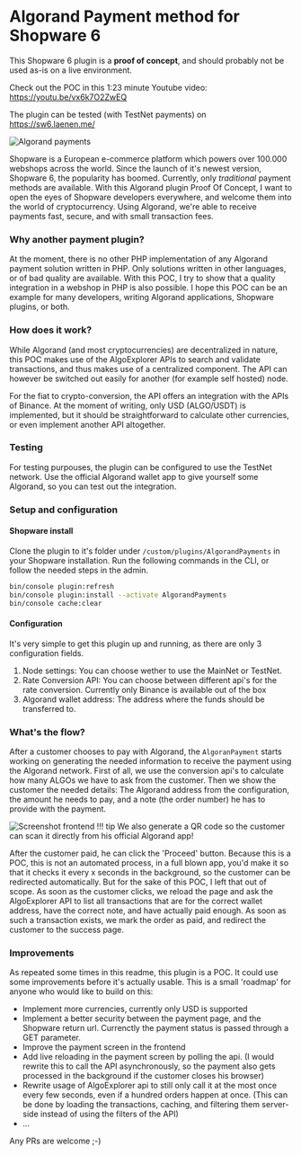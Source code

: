 # Algorand Payment method for Shopware 6

This Shopware 6 plugin is a **proof of concept**, and should probably not be used as-is on a live environment.

Check out the POC in this 1:23 minute Youtube video: https://youtu.be/vx6k7O2ZwEQ

The plugin can be tested (with TestNet payments) on https://sw6.laenen.me/

![Algorand payments](https://user-images.githubusercontent.com/3930922/107990907-c80dd900-6fd5-11eb-87b0-7379fb74205a.png)

Shopware is a European e-commerce platform which powers over 100.000 webshops across the world. Since the launch of
it's newest version, Shopware 6, the popularity has boomed. Currently, only *traditional* payment methods are available.
With this Algorand plugin Proof Of Concept, I want to open the eyes of Shopware developers everywhere, and welcome them
into the world of cryptocurrency. Using Algorand, we're able to receive payments fast, secure, and with small transaction 
fees.

### Why another payment plugin?
At the moment, there is no other PHP implementation of any Algorand payment solution written in PHP. Only solutions 
written in other languages, or of bad quality are available. With this POC, I try to show that a quality integration
in a webshop in PHP is also possible. I hope this POC can be an example for many developers, writing Algorand 
applications, Shopware plugins, or both.

### How does it work?
While Algorand (and most cryptocurrencies) are decentralized in nature, this POC makes use of the AlgoExplorer APIs to
search and validate transactions, and thus makes use of a centralized component. The API can however be switched out
easily for another (for example self hosted) node.

For the fiat to crypto-conversion, the API offers an integration with the APIs of Binance. At the moment of writing,
only USD (ALGO/USDT) is implemented, but it should be straightforward to calculate other currencies, or even implement
another API altogether.

### Testing
For testing purpouses, the plugin can be configured to use the TestNet network. Use the official Algorand wallet app
to give yourself some Algorand, so you can test out the integration.

### Setup and configuration
#### Shopware install
Clone the plugin to it's folder under `/custom/plugins/AlgorandPayments` in your Shopware installation. Run the following
commands in the CLI, or follow the needed steps in the admin.
```bash
bin/console plugin:refresh
bin/console plugin:install --activate AlgorandPayments
bin/console cache:clear
```

#### Configuration
It's very simple to get this plugin up and running, as there are only 3 configuration fields.

1. Node settings: You can choose wether to use the MainNet or TestNet.
2. Rate Conversion API: You can choose between different api's for the rate conversion. Currently only Binance is 
available out of the box
3. Algorand wallet address: The address where the funds should be transferred to.

### What's the flow?
After a customer chooses to pay with Algorand, the `AlgoranPayment` starts working on generating the needed information
to receive the payment using the Algorand network. First of all, we use the conversion api's to calculate how many 
ALGOs we have to ask from the customer. Then we show the customer the needed details: The Algorand address from the 
configuration, the amount he needs to pay, and a note (the order number) he has to provide with the payment.

![Screenshot frontend](https://user-images.githubusercontent.com/3930922/107992158-6307b280-6fd8-11eb-864d-78aeba241d1b.png)
!!! tip
    We also generate a QR code so the customer can scan it directly from his official Algorand app!

After the customer paid, he can click the 'Proceed' button. Because this is a POC, this is not an automated process,
in a full blown app, you'd make it so that it checks it every x seconds in the background, so the customer can be 
redirected automatically. But for the sake of this POC, I left that out of scope.
As soon as the customer clicks, we reload the page and ask the AlgoExplorer API to list all transactions that are for 
the correct wallet address, have the correct note, and have actually paid enough. As soon as such a transaction exists,
we mark the order as paid, and redirect the customer to the success page.

### Improvements
As repeated some times in this readme, this plugin is a POC. It could use some improvements before it's actually
usable. This is a small 'roadmap' for anyone who would like to build on this:
 - Implement more currencies, currently only USD is supported
 - Implement a better security between the payment page, and the Shopware return url. Currenctly the payment status is passed through a GET parameter.
 - Improve the payment screen in the frontend
 - Add live reloading in the payment screen by polling the api. (I would rewrite this to call the API asynchronously, so the payment also gets processed in the background if the customer closes his browser)
 - Rewrite usage of AlgoExplorer api to still only call it at the most once every few seconds, even if a hundred orders happen at once. (This can be done by loading the transactions, caching, and filtering them server-side instead of using the filters of the API)
 - ...

Any PRs are welcome ;-)

